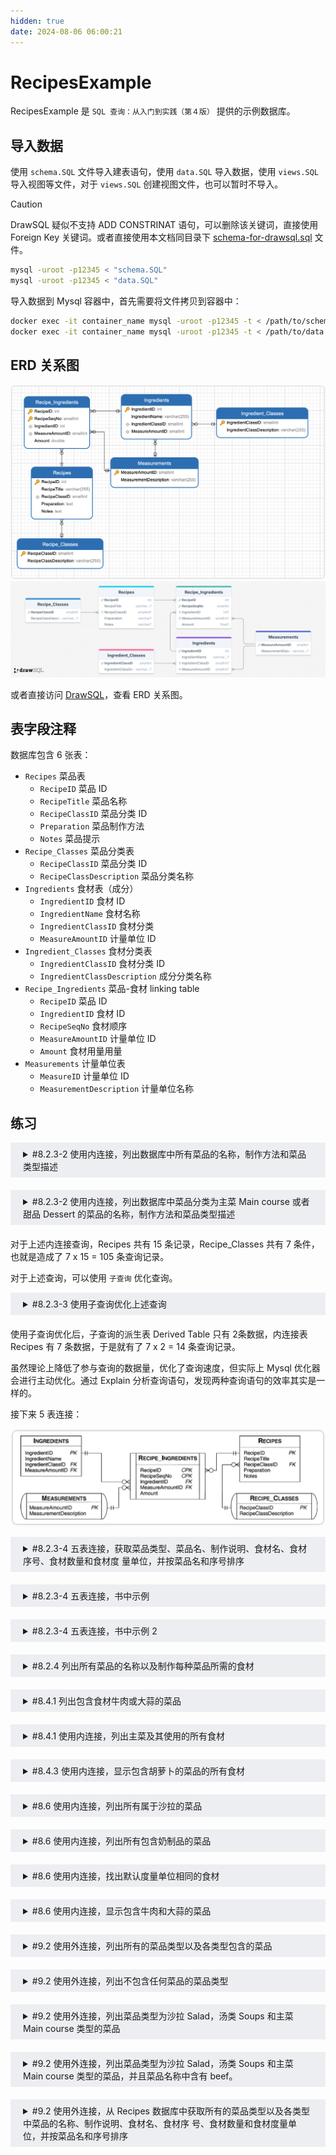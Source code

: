 ```yaml
---
hidden: true
date: 2024-08-06 06:00:21
---
```


# RecipesExample

RecipesExample 是 `SQL 查询：从入门到实践（第４版）` 提供的示例数据库。

## 导入数据

使用 `schema.SQL` 文件导入建表语句，使用 `data.SQL` 导入数据，使用 `views.SQL` 导入视图等文件，对于 `views.SQL` 创建视图文件，也可以暂时不导入。

> [!CAUTION]
> DrawSQL 疑似不支持 ADD CONSTRINAT 语句，可以删除该关键词，直接使用 Foreign Key 关键词。或者直接使用本文档同目录下 [schema-for-drawsql.sql](./schema-for-drawsql.sql) 文件。

```sh
mysql -uroot -p12345 < "schema.SQL"
mysql -uroot -p12345 < "data.SQL"
```

导入数据到 Mysql 容器中，首先需要将文件拷贝到容器中：

```sh
docker exec -it container_name mysql -uroot -p12345 -t < /path/to/schema.SQL
docker exec -it container_name mysql -uroot -p12345 -t < /path/to/data.SQL
```

## ERD 关系图

![Navicate Export ERD](./imgs/image.png)
![DrawSQL Export ERD](./imgs/drawsql.png)

或者直接访问 [DrawSQL](https://drawsql.app/teams/sql-404/diagrams/recipesexample)，查看 ERD 关系图。

## 表字段注释

数据库包含 6 张表：

- `Recipes` 菜品表
  - `RecipeID` 菜品 ID
  - `RecipeTitle` 菜品名称
  - `RecipeClassID` 菜品分类 ID
  - `Preparation` 菜品制作方法
  - `Notes` 菜品提示
- `Recipe_Classes` 菜品分类表
  - `RecipeClassID` 菜品分类 ID
  - `RecipeClassDescription` 菜品分类名称
- `Ingredients` 食材表（成分）
  - `IngredientID` 食材 ID
  - `IngredientName` 食材名称
  - `IngredientClassID` 食材分类
  - `MeasureAmountID` 计量单位 ID
- `Ingredient_Classes` 食材分类表
  - `IngredientClassID` 食材分类 ID
  - `IngredientClassDescription` 成分分类名称
- `Recipe_Ingredients` 菜品-食材 linking table
  - `RecipeID` 菜品 ID
  - `IngredientID` 食材 ID
  - `RecipeSeqNo` 食材顺序
  - `MeasureAmountID` 计量单位 ID
  - `Amount` 食材用量用量
- `Measurements` 计量单位表
  - `MeasureID` 计量单位 ID
  - `MeasurementDescription` 计量单位名称

## 练习

<details style="padding: 8px 20px; margin-bottom: 20px; background-color: rgba(142, 150, 170, 0.14);">
<summary markdown="span">#8.2.3-2 使用内连接，列出数据库中所有菜品的名称，制作方法和菜品类型描述</summary>

返回 15 条记录

```sql
select RecipeTitle, RecipeClassDescription, Preparation
from Recipes
inner join Recipe_Classes
on Recipe_Classes.RecipeClassID = Recipes.RecipeClassID;
```

书中提供的其它示例：

```sql
select RecipeTitle, RecipeClassDescription, Preparation
from Recipes, Recipe_Classes
where Recipe_Classes.RecipeClassID = Recipes.RecipeClassID;
```

</details>
<details style="padding: 8px 20px; margin-bottom: 20px; background-color: rgba(142, 150, 170, 0.14);">
<summary markdown="span">#8.2.3-2 使用内连接，列出数据库中菜品分类为主菜 Main course 或者甜品 Dessert 的菜品的名称，制作方法和菜品类型描述</summary>

返回 9 条记录：

```sql
select RecipeTitle, RecipeClassDescription, Preparation
from Recipes
inner join Recipe_Classes
on Recipe_Classes.RecipeClassID = Recipes.RecipeClassID
where RecipeClassDescription = "Main course"
or RecipeClassDescription = "Dessert";
```

</details>

对于上述内连接查询，Recipes 共有 15 条记录，Recipe_Classes 共有 7 条件，也就是造成了 7 x 15 = 105 条查询记录。

对于上述查询，可以使用 `子查询` 优化查询。

<details style="padding: 8px 20px; margin-bottom: 20px; background-color: rgba(142, 150, 170, 0.14);">
<summary markdown="span">#8.2.3-3 使用子查询优化上述查询</summary>

返回 9 条记录：

```sql
select RecipeTitle, Preparation, DerivedTable.RecipeClassDescription
from (
  select RecipeClassID, RecipeClassDescription
  from Recipe_Classes
  where RecipeClassDescription = "Main course"
  or RecipeClassDescription = "Dessert"
) as DerivedTable -- [!code ++] 子查询派生表需要添加别名 alias
inner join Recipes
on DerivedTable.RecipeClassID = Recipes.RecipeClassID;
```

</details>
使用子查询优化后，子查询的派生表 Derived Table 只有 2条数据，内连接表 Recipes 有 7 条数据，于是就有了 7 x 2 = 14 条查询记录。

虽然理论上降低了参与查询的数据量，优化了查询速度，但实际上 Mysql 优化器会进行主动优化。通过 Explain 分析查询语句，发现两种查询语句的效率其实是一样的。

接下来 5 表连接：

![5表连接](./imgs//5table-join.png)

<details style="padding: 8px 20px; margin-bottom: 20px; background-color: rgba(142, 150, 170, 0.14);">

<summary markdown="span">#8.2.3-4 五表连接，获取菜品类型、菜品名、制作说明、食材名、食材序号、食材数量和食材度 量单位，并按菜品名和序号排序</summary>

返回 88 条记录：

```sql
select Recipe_Classes.RecipeClassDescription,
	Recipes.RecipeTitle,
	Ingredients.IngredientName,
	Recipe_Ingredients.RecipeSeqNo,
	Recipe_Ingredients.Amount,
	Measurements.MeasurementDescription,
	Recipes.Preparation
from Recipes
inner JOIN Recipe_Classes on Recipes.RecipeClassID = Recipe_Classes.RecipeClassID
inner JOIN Recipe_Ingredients on Recipes.RecipeID = Recipe_Ingredients.RecipeID
inner JOIN Ingredients on Recipe_Ingredients.IngredientID = Ingredients.IngredientID
inner join Measurements on Recipe_Ingredients.MeasureAmountID = Measurements.MeasureAmountID
order by
Recipes.RecipeTitle,
RecipeSeqNo;
Recipes.RecipeTitle;
```

</details>

<details style="padding: 8px 20px; margin-bottom: 20px; background-color: rgba(142, 150, 170, 0.14);">
<summary markdown="span">#8.2.3-4 五表连接，书中示例</summary>

返回 88 条记录：

```sql
SELECT
Recipe_Classes.RecipeClassDescription,
Recipes.RecipeTitle,
Recipes.Preparation,
Ingredients.IngredientName,
Recipe_Ingredients.RecipeSeqNo,
Recipe_Ingredients.Amount,
Measurements.MeasurementDescription
FROM (
  (
    (
      Recipe_Classes
      INNER JOIN Recipes
      ON Recipe_Classes.RecipeClassID =
      Recipes.RecipeClassID
    )
    INNER JOIN Recipe_Ingredients
    ON Recipes.RecipeID =
    Recipe_Ingredients.RecipeID
  )
  INNER JOIN Ingredients
  ON Ingredients.IngredientID =
     Recipe_Ingredients.IngredientID
)
INNER JOIN Measurements
ON Measurements.MeasureAmountID = Recipe_Ingredients.MeasureAmountID
ORDER BY RecipeTitle, RecipeSeqNo
```

</details>
<details style="padding: 8px 20px; margin-bottom: 20px; background-color: rgba(142, 150, 170, 0.14);">
<summary markdown="span">#8.2.3-4 五表连接，书中示例 2</summary>

返回 88 条记录：

```sql
SELECT
Recipe_Classes.RecipeClassDescription,
Recipes.RecipeTitle,
Recipes.Preparation,
Ingredients.IngredientName,
Recipe_Ingredients.RecipeSeqNo,
Recipe_Ingredients.Amount,
Measurements.MeasurementDescription
FROM Recipe_Classes
INNER JOIN (
  (
    (
      Recipes
      INNER JOIN Recipe_Ingredients
      ON Recipes.RecipeID = Recipe_Ingredients.RecipeID
    )
    INNER JOIN Ingredients
    ON Ingredients.IngredientID = Recipe_Ingredients.IngredientID
  )
  INNER JOIN Measurements
  ON Measurements.MeasureAmountID = Recipe_Ingredients.MeasureAmountID
)
ON Recipe_Classes.RecipeClassID = Recipes.RecipeClassID
ORDER BY RecipeTitle, RecipeSeqNo
```

</details>

<details style="padding: 8px 20px; margin-bottom: 20px; background-color: rgba(142, 150, 170, 0.14);">
<summary markdown="span">#8.2.4 列出所有菜品的名称以及制作每种菜品所需的食材</summary>

返回 88 条记录：

```sql
select RecipeTitle, IngredientName
from Recipes
INNER JOIN Recipe_Ingredients
on Recipes.RecipeID = Recipe_Ingredients.RecipeID
inner join Ingredients
on Recipe_Ingredients.IngredientID = Ingredients.IngredientID;
```

书中示例，返回 88 条记录：

```sql
SELECT
Recipes.RecipeTitle,
Ingredients.IngredientName
FROM (
  Recipes
  INNER JOIN Recipe_Ingredients
  ON Recipes.RecipeID = Recipe_Ingredients.RecipeID
)
INNER JOIN Ingredients
ON Ingredients.IngredientID = Recipe_Ingredients.IngredientID;
```

</details>

<details style="padding: 8px 20px; margin-bottom: 20px; background-color: rgba(142, 150, 170, 0.14);">
<summary markdown="span">#8.4.1 列出包含食材牛肉或大蒜的菜品</summary>

返回 5 条记录：

```sql
select DISTINCT Recipes.RecipeTitle
from Recipes
inner join Recipe_Ingredients
on Recipes.RecipeID = Recipe_Ingredients.RecipeID
inner join Ingredients
on Recipe_Ingredients.IngredientID = Ingredients.IngredientID
where Ingredients.IngredientName = 'Beef' or Ingredients.IngredientName = 'Garlic';
```

```sql
select DISTINCT Recipes.RecipeTitle
from Recipes
inner join Recipe_Ingredients
on Recipes.RecipeID = Recipe_Ingredients.RecipeID
where Recipe_Ingredients.IngredientID in (
  select distinct IngredientID from Ingredients
  where Ingredients.IngredientName = 'Beef' or Ingredients.IngredientName = 'Garlic'
);
```

书中示例，返回 5 条记录：

```sql
SELECT DISTINCT Recipes.RecipeTitle
FROM Recipes
INNER JOIN Recipe_Ingredients
ON Recipes.RecipeID = Recipe_Ingredients.RecipeID
WHERE Recipe_Ingredients.IngredientID IN (1, 9);
```

</details>
<details style="padding: 8px 20px; margin-bottom: 20px; background-color: rgba(142, 150, 170, 0.14);">
<summary markdown="span">#8.4.1 使用内连接，列出主菜及其使用的所有食材</summary>

返回 53 条记录：

```sql
select RecipeTitle, IngredientName, MeasurementDescription, Amount
from Recipes
inner join Recipe_Classes
on Recipe_Classes.RecipeClassID = Recipes.RecipeClassID
inner join Recipe_Ingredients
on Recipes.RecipeID = Recipe_Ingredients.RecipeID
inner join Ingredients
on Recipe_Ingredients.IngredientID = Ingredients.IngredientID
inner join Measurements
on Recipe_Ingredients.MeasureAmountID = Measurements.MeasureAmountID
where Recipe_Classes.RecipeClassDescription = 'Main Course';
```

书中示例，返回 53 条记录：

```sql
SELECT Recipes.RecipeTitle,Ingredients.IngredientName,
Measurements.MeasurementDescription,Recipe_Ingredients.Amount
FROM (
  (
    (
      Recipe_Classes
      INNER JOIN Recipes
      ON Recipes.RecipeClassID = Recipe_Classes.RecipeClassID
    )
    INNER JOIN Recipe_Ingredients
    ON Recipes.RecipeID = Recipe_Ingredients.RecipeID
  )
  INNER JOIN Ingredients
  ON Ingredients.IngredientID = Recipe_Ingredients.IngredientID
)
INNER JOIN Measurements
ON Measurements.MeasureAmountID = Recipe_Ingredients.MeasureAmountID
WHERE Recipe_Classes.RecipeClassDescription = 'Main course';
```

</details>

<details style="padding: 8px 20px; margin-bottom: 20px; background-color: rgba(142, 150, 170, 0.14);">
<summary markdown="span">#8.4.3 使用内连接，显示包含胡萝卜的菜品的所有食材</summary>

参考 DrawSQL ERD 图，先将菜品表 Recipes 与菜品-食材 Recipe_Ingredients 表 inner join，然后再 inner join Ingredients 表，获取到包含胡萝卜食材的菜品 ID，然后再 inner join 一次 Recipe_Ingredients 表，获取该菜品 ID 的所有食材。

返回 16 条记录：

```sql
SELECT
	RecipeIDTable.RecipeID,
	Ingredients.IngredientName
FROM (
	SELECT DISTINCT Recipe_Ingredients.RecipeID
	FROM Recipe_Ingredients
	INNER JOIN Ingredients ON Recipe_Ingredients.IngredientID = Ingredients.IngredientID
	WHERE Ingredients.IngredientName = 'Carrot'
) AS RecipeIDTable
INNER JOIN Recipe_Ingredients ON RecipeIDTable.RecipeID = Recipe_Ingredients.RecipeID
INNER JOIN Ingredients ON Recipe_Ingredients.IngredientID = Ingredients.IngredientID
```

书中示例，返回 16 条

```sql
SELECT
	Recipes.RecipeID,
	Recipes.RecipeTitle,
	Ingredients.IngredientName
FROM(
	(
		Recipes
		INNER JOIN Recipe_Ingredients
		ON Recipes.RecipeID = Recipe_Ingredients.RecipeID
	)
	INNER JOIN Ingredients ON Ingredients.IngredientID = Recipe_Ingredients.IngredientID
)
INNER JOIN (
	SELECT Recipe_Ingredients.RecipeID
	FROM Ingredients
	INNER JOIN Recipe_Ingredients ON Ingredients.IngredientID = Recipe_Ingredients.IngredientID
	WHERE Ingredients.IngredientName = 'Carrot'
) AS Carrots ON Recipes.RecipeID = Carrots.RecipeID
```

</details>
<details style="padding: 8px 20px; margin-bottom: 20px; background-color: rgba(142, 150, 170, 0.14);">
<summary markdown="span">#8.6 使用内连接，列出所有属于沙拉的菜品</summary>

返回 1 条记录：

```sql
select Recipes.RecipeTitle
from Recipes
inner join Recipe_Classes
on Recipes.RecipeClassID = Recipe_Classes.RecipeClassID
where Recipe_Classes.RecipeClassDescription = 'Salad';
```

</details>
<details style="padding: 8px 20px; margin-bottom: 20px; background-color: rgba(142, 150, 170, 0.14);">
<summary markdown="span">#8.6 使用内连接，列出所有包含奶制品的菜品</summary>

返回 2 条记录：

```sql

```

</details>
<details style="padding: 8px 20px; margin-bottom: 20px; background-color: rgba(142, 150, 170, 0.14);">
<summary markdown="span">#8.6 使用内连接，找出默认度量单位相同的食材</summary>

同一张表自连接，需要排除主键 ID 相同的行。

返回 628 条记录：

```sql
select DISTINCT *
from Ingredients A
inner join Ingredients B
on A.MeasureAmountID = B.MeasureAmountID
and A.IngredientID != B.IngredientID;
```

</details>
<details style="padding: 8px 20px; margin-bottom: 20px; background-color: rgba(142, 150, 170, 0.14);">
<summary markdown="span">#8.6 使用内连接，显示包含牛肉和大蒜的菜品</summary>

拆分需求，包含牛肉食材的菜品和包含大蒜菜品食材的交集。

返回 1 条记录：

```sql
select A.RecipeTitle from (
  select DISTINCT Recipes.RecipeTitle, Recipes.RecipeID
  from Recipes
  inner join Recipe_Ingredients
  on Recipes.RecipeID = Recipe_Ingredients.RecipeID
  inner join Ingredients
  on Recipe_Ingredients.IngredientID = Ingredients.IngredientID
  where Ingredients.IngredientName = 'Beef'
) as A
inner join
(
  select DISTINCT Recipes.RecipeTitle, Recipes.RecipeID
  from Recipes
  inner join Recipe_Ingredients
  on Recipes.RecipeID = Recipe_Ingredients.RecipeID
  inner join Ingredients
  on Recipe_Ingredients.IngredientID = Ingredients.IngredientID
  where  Ingredients.IngredientName = 'Garlic'
) AS B
on A.RecipeID = B.RecipeID
```

可以优化一下结构:

```sql

select DISTINCT Recipes.RecipeTitle, Recipes.RecipeID
from Recipes
inner join Recipe_Ingredients
on Recipes.RecipeID = Recipe_Ingredients.RecipeID
inner join Ingredients
on Recipe_Ingredients.IngredientID = Ingredients.IngredientID
inner join (
  select DISTINCT Recipes.RecipeTitle, Recipes.RecipeID
  from Recipes
  inner join Recipe_Ingredients
  on Recipes.RecipeID = Recipe_Ingredients.RecipeID
  inner join Ingredients
  on Recipe_Ingredients.IngredientID = Ingredients.IngredientID
  where  Ingredients.IngredientName = 'Garlic'
) AS A
on A.RecipeID = Recipes.RecipeID
where Ingredients.IngredientName = 'Beef';
```

</details>

<details style="padding: 8px 20px; margin-bottom: 20px; background-color: rgba(142, 150, 170, 0.14);">
<summary markdown="span">#9.2 使用外连接，列出所有的菜品类型以及各类型包含的菜品</summary>

查询 Recipes 表，返回 15 条记录：

```sql
select * from Recipes;
```

返回 16 行记录：

```sql
select RecipeClassDescription, RecipeTitle from Recipe_Classes
left outer join Recipes
on Recipe_Classes.RecipeClassID = Recipes.RecipeClassID;
```

使用 Recipe_Classes 分类表作为左表进行查询，除了两张表 **`交集`** 的 15 条菜品记录外，还多出了 1 条分类记录，该记录没有任何分类。

</details>
<details style="padding: 8px 20px; margin-bottom: 20px; background-color: rgba(142, 150, 170, 0.14);">
<summary markdown="span">#9.2 使用外连接，列出不包含任何菜品的菜品类型</summary>

```sql
select RecipeClassDescription, RecipeTitle from Recipe_Classes
left outer join Recipes
on Recipe_Classes.RecipeClassID = Recipes.RecipeClassID
where Recipes.RecipeID is null;
```

使用 Recipe_Classes 分类表作为左表进行查询，除了两张表 **`交集`** 的 15 条菜品记录外，还多出了 1 条分类记录，该记录没有任何分类。

</details>
<details style="padding: 8px 20px; margin-bottom: 20px; background-color: rgba(142, 150, 170, 0.14);">
<summary markdown="span">#9.2 使用外连接，列出菜品类型为沙拉 Salad，汤类 Soups 和主菜 Main course 类型的菜品</summary>

返回 9 条记录：

```sql
select Recipe_Classes.RecipeClassDescription, Recipes.RecipeTitle
from Recipe_Classes
left outer join Recipes
on Recipe_Classes.RecipeClassID =  Recipes.RecipeClassID
where Recipe_Classes.RecipeClassDescription = 'Salad'
or Recipe_Classes.RecipeClassDescription = 'Soup'
or Recipe_Classes.RecipeClassDescription = 'Main course';
```

书中示例，返回 9 条记录：

```sql
SELECT
	RCFiltered.RecipeClassDescription,
	R.RecipeTitle
FROM
	(
	SELECT
		RecipeClassID,
		RecipeClassDescription
	FROM
		Recipe_Classes
	WHERE
		Recipe_Classes.RecipeClassDescription = 'Salad'
		OR Recipe_Classes.RecipeClassDescription = 'Soup'
		OR Recipe_Classes.RecipeClassDescription = 'Main Course'
	) AS RCFiltered
	LEFT OUTER JOIN Recipes AS R ON RCFiltered.RecipeClassID = R.RecipeClassID
```

</details>

<details style="padding: 8px 20px; margin-bottom: 20px; background-color: rgba(142, 150, 170, 0.14);">
<summary markdown="span">#9.2 使用外连接，列出菜品类型为沙拉 Salad，汤类 Soups 和主菜 Main course 类型的菜品，并且菜品名称中含有 beef。</summary>

使用不同的查询方式，返回的记录数不一样，但都包含一条 `Main course | Roast Beef` 的记录。

```sql
SELECT RCFiltered.RecipeClassDescription, R.RecipeTitle
              FROM
                  (SELECT RecipeClassID,
                      RecipeClassDescription
                  FROM Recipe_Classes AS RC
                  WHERE RC.RecipeClassDescription = 'Salads'
                      OR RC.RecipeClassDescription = 'Soup'
                      OR RC.RecipeClassDescription = 'Main Course') AS RCFiltered
              LEFT OUTER JOIN
                  (SELECT Recipes.RecipeClassID, Recipes.RecipeTitle
										FROM Recipes
                  WHERE Recipes.RecipeTitle LIKE '%beef%')
                AS R
              ON RCFiltered.RecipeClassID = R.RecipeClassID
```

```sql
SELECT Recipe_Classes.RecipeClassDescription,
       Recipes.RecipeTitle
    FROM Recipe_Classes
    LEFT OUTER JOIN Recipes
    ON Recipe_Classes.RecipeClassID =
       Recipes.RecipeClassID
    AND
       (Recipe_Classes.RecipeClassDescription = 'Salads'
    OR Recipe_Classes.RecipeClassDescription = 'Soup'
    OR Recipe_Classes.RecipeClassDescription =
       'Main Course')
    AND Recipes.RecipeTitle LIKE '%beef%'
```

</details>

<details style="padding: 8px 20px; margin-bottom: 20px; background-color: rgba(142, 150, 170, 0.14);">
<summary markdown="span">#9.2 使用外连接，从 Recipes 数据库中获取所有的菜品类型以及各类型中菜品的名称、制作说明、食材名、食材序 号、食材数量和食材度量单位，并按菜品名和序号排序</summary>

返回 88 条记录：

```sql
select
Recipe_Classes.RecipeClassDescription,
Recipes.RecipeTitle
from Recipe_Classes
left join Recipes
on Recipe_Classes.RecipeClassID = Recipes.RecipeClassID
inner join Recipe_Ingredients
on Recipes.RecipeID = Recipe_Ingredients.RecipeID
inner join Ingredients
on Recipe_Ingredients.IngredientID = Ingredients.IngredientID
```

书中示例，返回 88 条记录：

```sql
SELECT
	Recipe_Classes.RecipeClassDescription,
	Recipes.RecipeTitle,
	Recipes.Preparation,
	Ingredients.IngredientName,
	Recipe_Ingredients.RecipeSeqNo,
	Recipe_Ingredients.Amount,
	Measurements.MeasurementDescription
FROM
	(((
				Recipe_Classes
				LEFT OUTER JOIN Recipes ON Recipe_Classes.RecipeClassID = Recipes.RecipeClassID
				)
			INNER JOIN Recipe_Ingredients ON Recipes.RecipeID = Recipe_Ingredients.RecipeID
			)
		INNER JOIN Ingredients ON Ingredients.IngredientID = Recipe_Ingredients.IngredientID
	)
	INNER JOIN Measurements ON Measurements.MeasureAmountID = Recipe_Ingredients.MeasureAmountID
ORDER BY
	RecipeTitle,
	RecipeSeqNo
```

其中 Soup 分类是没有菜品的，上述 SQL 在第一个 left join 后使用了 inner join，导致菜品 Soup 分类数据丢失，如果需要这个 `空行`，则可以将 inner join 统统修改为 left join

返回 89 条记录：

```sql
select
Recipe_Classes.RecipeClassDescription,
Recipes.RecipeTitle
from Recipe_Classes
left join Recipes
on Recipe_Classes.RecipeClassID = Recipes.RecipeClassID
left join Recipe_Ingredients
on Recipes.RecipeID = Recipe_Ingredients.RecipeID
left join Ingredients
on Recipe_Ingredients.IngredientID = Ingredients.IngredientID
```

| RecipeClassDescription | RecipeTitle   |
| ---------------------- | ------------- |
| ...                    | ...           |
| Dessert                | Coupe Colonel |
| Soup                   |               |

> [!CAUTION]
> 需要注意，外连接只在 1 对多关系时才会按照预期那样工作，而 Recipes, Recipe_Classes 是 1 对多 Recipe_Classes，Recipe_Ingredients 是 1 对多的关系，所以下面书中示例并没有像我所给出示例那样，全部使用内连接，从而导致 Soup 信息的丢失，而我上面全部使用 left join 也并不会影响数据。

书中示例，返回 **`88`** 条记录：

```sql
SELECT Recipe_Classes.RecipeClassDescription, Recipes.RecipeTitle, Recipes.Preparation,
Ingredients.IngredientName,Recipe_Ingredients.RecipeSeqNo,
Recipe_Ingredients.Amount,Measurements.MeasurementDescription
FROM (
	(
		(
			Recipe_Classes
      LEFT OUTER JOIN Recipes
      ON Recipe_Classes.RecipeClassID =Recipes.RecipeClassID
		)
    LEFT OUTER JOIN Recipe_Ingredients
    ON Recipes.RecipeID = Recipe_Ingredients.RecipeID
	)
	INNER JOIN Ingredients
  ON Ingredients.IngredientID = Recipe_Ingredients.IngredientID
)
INNER JOIN Measurements
ON Measurements.MeasureAmountID = Recipe_Ingredients.MeasureAmountID
ORDER BY RecipeTitle, RecipeSeqNo
```

</details>
